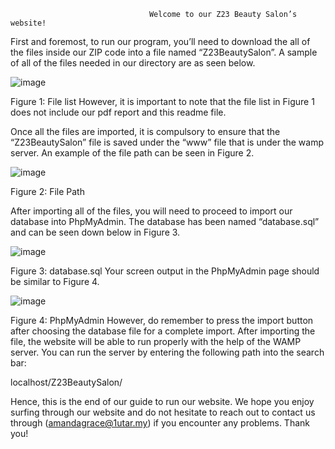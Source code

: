                                    Welcome to our Z23 Beauty Salon’s website!

First and foremost, to run our program, you’ll need to download the all of the files inside our ZIP code into a file named “Z23BeautySalon”. A sample of all of the files needed in our directory are as seen below.

 ![image](https://github.com/wanxuen/Z23BeautySalon/assets/164967962/ce101a8b-9aa1-4931-adae-3d023694b5d8)

Figure 1: File list
However, it is important to note that the file list in Figure 1 does not include our pdf report and this readme file.

Once all the files are imported, it is compulsory to ensure that the “Z23BeautySalon” file is saved under the “www” file that is under the wamp server. An example of the file path can be seen in Figure 2. 
 
 ![image](https://github.com/wanxuen/Z23BeautySalon/assets/164967962/8bf9f01f-7bbd-4d8c-912d-b2080ed8abd0)

Figure 2: File Path

After importing all of the files, you will need to proceed to import our database into PhpMyAdmin. The database has been named “database.sql” and can be seen down below in Figure 3.

 ![image](https://github.com/wanxuen/Z23BeautySalon/assets/164967962/14d08b87-c281-4c82-90d3-c077145de114)

Figure 3: database.sql
Your screen output in the PhpMyAdmin page should be similar to Figure 4.

 ![image](https://github.com/wanxuen/Z23BeautySalon/assets/164967962/92ec9fad-4969-471c-a3d8-44b4c74a2759)

Figure 4: PhpMyAdmin
However, do remember to press the import button after choosing the database file for a complete import. After importing the file, the website will be able to run properly with the help of the WAMP server. You can run the server by entering the following path into the search bar:

localhost/Z23BeautySalon/

Hence, this is the end of our guide to run our website. We hope you enjoy surfing through our website and do not hesitate to reach out to contact us through (amandagrace@1utar.my)  if you encounter any problems. Thank you!
